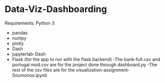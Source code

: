 # Data-Viz-Dashboarding

Requirements:
Python 3
- pandas
- numpy
- plotly
- Dash
- jupyterlab-Dash
- Flask (for the app to run with the flask backend)
-The bank-full.csv and portugal mod.csv are for the project done through dashboard.py
-The rest of the csv files are for the visualization-assignment-Soumonos.ipynb
